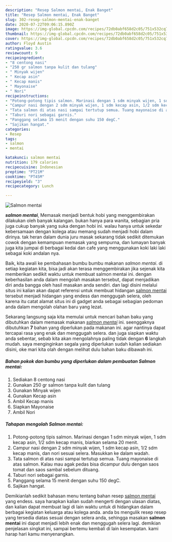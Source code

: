 ```yaml
---
description: "Resep Salmon mentai, Enak Banget"
title: "Resep Salmon mentai, Enak Banget"
slug: 302-resep-salmon-mentai-enak-banget
date: 2020-07-22T09:06:15.890Z
image: https://img-global.cpcdn.com/recipes/72db0abf658d2c05/751x532cq70/salmon-mentai-foto-resep-utama.jpg
thumbnail: https://img-global.cpcdn.com/recipes/72db0abf658d2c05/751x532cq70/salmon-mentai-foto-resep-utama.jpg
cover: https://img-global.cpcdn.com/recipes/72db0abf658d2c05/751x532cq70/salmon-mentai-foto-resep-utama.jpg
author: Floyd Austin
ratingvalue: 3.6
reviewcount: 9
recipeingredient:
- "8 centong nasi"
- "250 gr salmon tanpa kulit dan tulang"
- " Minyak wijen"
- " Kecap asin"
- " Kecap manis"
- " Mayonaise"
- " Nori"
recipeinstructions:
- "Potong-potong tipis salmon. Marinasi dengan 1 sdm minyak wijen, 1 sdm kecap asin, 1/2 sdm kecap manis, biarkan selama 20 menit."
- "Campur nasi dengan 2 sdm minyak wijen, 1 sdm kecap asin, 1/2 sdm kecap manis, dan nori sesuai selera. Masukkan ke dalam wadah."
- "Tata salmon di atas nasi sampai tertutup semua. Tuang mayonaise di atas salmon. Kalau mau agak pedas bisa dicampur dulu dengan saos tomat dan saos sambal sebelum dituang."
- "Taburi nori sebagai garnis."
- "Panggang selama 15 menit dengan suhu 150 degC."
- "Sajikan hangat."
categories:
- Resep
tags:
- salmon
- mentai

katakunci: salmon mentai 
nutrition: 179 calories
recipecuisine: Indonesian
preptime: "PT21M"
cooktime: "PT45M"
recipeyield: "3"
recipecategory: Lunch

---
```



![Salmon mentai](https://img-global.cpcdn.com/recipes/72db0abf658d2c05/751x532cq70/salmon-mentai-foto-resep-utama.jpg)

<b><i>salmon mentai</i></b>, Memasak menjadi bentuk hobi yang menggembirakan dilakukan oleh banyak kalangan. bukan hanya para wanita, sebagian pria juga cukup banyak yang suka dengan hobi ini. walau hanya untuk sekedar kebersamaan dengan kolega atau memang sudah menjadi hobi dalam dirinya. tak heran dalam dunia juru masak sekarang tidak sedikit ditemukan cowok dengan kemampuan memasak yang sempurna, dan lumayan banyak juga kita jumpai di berbagai kedai dan cafe yang menggunakan koki laki laki sebagai koki andalan nya.



Baik, kita awali ke pembahasan bumbu bumbu makanan <i>salmon mentai</i>. di setiap kegiatan kita, bisa jadi akan terasa menggembirakan jika sejenak kita memberikan sedikit waktu untuk membuat salmon mentai ini. dengan keberhasilan anda dalam mengolah masakan tersebut, dapat menjadikan diri anda bangga oleh hasil masakan anda sendiri. dan lagi disini melalui situs ini kalian akan dapat referensi untuk membuat hidangan <u>salmon mentai</u> tersebut menjadi hidangan yang endess dan menggugah selera, oleh karena itu catat alamat situs ini di gadget anda sebagai sebagian pedoman anda dalam mengolah olahan baru yang lezat.


Sekarang langsung saja kita memulai untuk mencari bahan baku yang dibutuhkan dalam memasak makanan <u><i>salmon mentai</i></u> ini. seenggaknya dibutuhkan <b>7</b> bahan yang diperlukan pada makanan ini. agar nantinya dapat tercapai rasa yang enak dan menggugah selera. dan juga siapkan waktu anda sebentar, sebab kita akan mengolahnya paling tidak dengan <b>6</b> langkah mudah. saya menginginkan segala yang diperlukan sudah kalian sediakan disini, oke mari kita olah dengan melihat dulu bahan baku dibawah ini.

<!--inarticleads1-->

##### Bahan pokok dan bumbu yang diperlukan dalam pembuatan Salmon mentai:

1. Sediakan 8 centong nasi
1. Gunakan 250 gr salmon tanpa kulit dan tulang
1. Gunakan  Minyak wijen
1. Gunakan  Kecap asin
1. Ambil  Kecap manis
1. Siapkan  Mayonaise
1. Ambil  Nori




<!--inarticleads2-->

##### Tahapan mengolah Salmon mentai:

1. Potong-potong tipis salmon. Marinasi dengan 1 sdm minyak wijen, 1 sdm kecap asin, 1/2 sdm kecap manis, biarkan selama 20 menit.
1. Campur nasi dengan 2 sdm minyak wijen, 1 sdm kecap asin, 1/2 sdm kecap manis, dan nori sesuai selera. Masukkan ke dalam wadah.
1. Tata salmon di atas nasi sampai tertutup semua. Tuang mayonaise di atas salmon. Kalau mau agak pedas bisa dicampur dulu dengan saos tomat dan saos sambal sebelum dituang.
1. Taburi nori sebagai garnis.
1. Panggang selama 15 menit dengan suhu 150 degC.
1. Sajikan hangat.




Demikianlah sedikit bahasan menu tentang bahan resep <u>salmon mentai</u> yang endess. saya harapkan kalian sudah mengerti dengan ulasan diatas, dan kalian dapat membuat lagi di lain waktu untuk di hidangkan dalam berbagai kegiatan keluarga atau kolega anda. anda bs mengulik resep resep yang tersedia diatas sesuai dengan selera anda, sehingga masakan <b>salmon mentai</b> ini dapat menjadi lebih enak dan menggugah selera lagi. demikian penjelasan singkat ini, sampai bertemu kembali di lain kesempatan. kami harap hari kamu menyenangkan.

